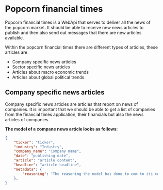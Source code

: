 # Popcorn financial times

Popcorn financial times is a WebApi that serves to deliver all the news of the popcorn market. It should be able to receive new news articles to publish and then also send out messages that there are new articles available.

Within the popcorn financial times there are different types of articles, these articles are:
- Company specific news articles
- Sector specific news articles
- Articles about macro economic trends
- Articles about global political trends

## Company specific news articles
Company specific news articles are articles that report on news of companies. It is important that we should be able to get a list of companies from the financial times application, their financials but also the news articles of companies.

**The model of a compane news article looks as follows:**
```json
{
    "ticker": "ticker",
    "industry": "Industry",
    "company_name": "Company name",
    "date": "publishing date",
    "article": "article content",
    "headline": "article headline",
    "metadata": {
        "reasoning": "The reasoning the model has done to com to its conclusion"
    },
}
```